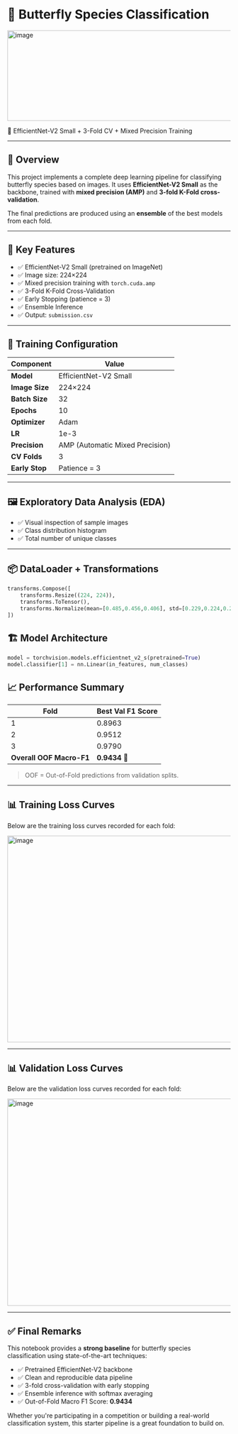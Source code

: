 # 🦋 Butterfly Species Classification  
<img width="1087" height="204" alt="image" src="https://github.com/user-attachments/assets/2a901e26-0c48-40e4-a524-1d3c920d2abd" />


🧠 EfficientNet-V2 Small + 3-Fold CV + Mixed Precision Training

---

## 📌 Overview

This project implements a complete deep learning pipeline for classifying butterfly species based on images. It uses **EfficientNet-V2 Small** as the backbone, trained with **mixed precision (AMP)** and **3-fold K-Fold cross-validation**.

The final predictions are produced using an **ensemble** of the best models from each fold.

---

## 🚀 Key Features

- ✅ EfficientNet-V2 Small (pretrained on ImageNet)
- ✅ Image size: 224×224
- ✅ Mixed precision training with `torch.cuda.amp`
- ✅ 3-Fold K-Fold Cross-Validation
- ✅ Early Stopping (patience = 3)
- ✅ Ensemble Inference
- ✅ Output: `submission.csv`

---

## 🧪 Training Configuration

| Component     | Value                         |
|---------------|-------------------------------|
| **Model**     | EfficientNet-V2 Small         |
| **Image Size**| 224×224                       |
| **Batch Size**| 32                            |
| **Epochs**    | 10                            |
| **Optimizer** | Adam                          |
| **LR**        | 1e-3                          |
| **Precision** | AMP (Automatic Mixed Precision) |
| **CV Folds**  | 3                             |
| **Early Stop**| Patience = 3                  |

---

## 🖼️ Exploratory Data Analysis (EDA)

- ✅ Visual inspection of sample images
- ✅ Class distribution histogram
- ✅ Total number of unique classes

---

## 📦 DataLoader + Transformations

```python
transforms.Compose([
    transforms.Resize((224, 224)),
    transforms.ToTensor(),
    transforms.Normalize(mean=[0.485,0.456,0.406], std=[0.229,0.224,0.225])
])
```
## 🏗️ Model Architecture
```python
model = torchvision.models.efficientnet_v2_s(pretrained=True)
model.classifier[1] = nn.Linear(in_features, num_classes)
```
## 📈 Performance Summary

| Fold | Best Val F1 Score |
|------|-------------------|
| 1    | 0.8963            |
| 2    | 0.9512            |
| 3    | 0.9790            |
| **Overall OOF Macro-F1** | **0.9434** 🎯 |

> OOF = Out-of-Fold predictions from validation splits.

---

## 📊 Training Loss Curves

Below are the training loss curves recorded for each fold:

<img width="696" height="466" alt="image" src="https://github.com/user-attachments/assets/6570b384-43d6-4820-acbd-5e5ff33053a5" />


---

## 📊 Validation Loss Curves

Below are the validation loss curves recorded for each fold:

<img width="692" height="467" alt="image" src="https://github.com/user-attachments/assets/8afe1085-b86f-4ad1-91d4-35151fa7be92" />


---

## ✅ Final Remarks

This notebook provides a **strong baseline** for butterfly species classification using state-of-the-art techniques:

- ✅ Pretrained EfficientNet-V2 backbone
- ✅ Clean and reproducible data pipeline
- ✅ 3-fold cross-validation with early stopping
- ✅ Ensemble inference with softmax averaging
- ✅ Out-of-Fold Macro F1 Score: **0.9434**

Whether you're participating in a competition or building a real-world classification system, this starter pipeline is a great foundation to build on.


